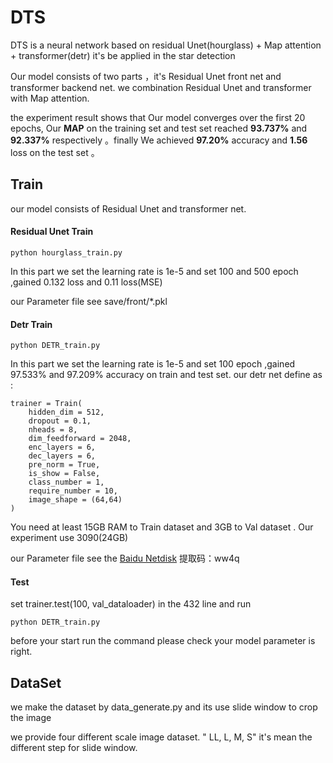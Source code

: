 # DTS
DTS is a neural network based on  residual Unet(hourglass) + Map attention + transformer(detr)   it's be applied in the star detection

Our model consists of two parts ，it's Residual Unet front net and transformer backend net.  we  combination Residual  Unet and transformer with Map attention. 

the experiment result shows that Our model converges over the first 20 epochs, Our **MAP** on the training set and test set reached **93.737%** and **92.337%** respectively 。finally We achieved **97.20%** accuracy and **1.56** loss on the test set 。



## Train

our model consists of Residual Unet and transformer net.



#### Residual Unet Train

```shell
python hourglass_train.py
```

In this part we set the learning rate is 1e-5 and set 100 and 500 epoch ,gained 0.132 loss and 0.11 loss(MSE) 

our Parameter file see save/front/*.pkl

#### Detr Train 

```shell
python DETR_train.py
```

In this part we set the learning rate is 1e-5 and set 100 epoch ,gained 97.533% and 97.209% accuracy on train and test set. our detr net define as :

```
trainer = Train(
	hidden_dim = 512,
    dropout = 0.1,
    nheads = 8,
    dim_feedforward = 2048,
    enc_layers = 6,
    dec_layers = 6,
    pre_norm = True,
    is_show = False,
    class_number = 1, 
    require_number = 10,
    image_shape = (64,64)
)
```

You need at least 15GB RAM to Train dataset and 3GB to Val dataset . Our experiment use 3090(24GB)

our Parameter file see the [Baidu Netdisk](https://pan.baidu.com/s/1hNIs7yTzrKtK5Nu4fqpXSg 
) 提取码：ww4q

#### Test

set  trainer.test(100, val_dataloader) in the 432 line and run 

```
python DETR_train.py
```

before your start run the command please check your model parameter is right.



## DataSet

we make the dataset by data_generate.py and its use slide window to crop the image

we provide four different scale image dataset. " LL, L, M, S"  it's mean the different step for slide window.
